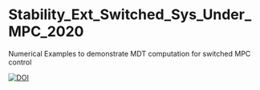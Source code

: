 # Stability_Ext_Switched_Sys_Under_MPC_2020
Numerical Examples to demonstrate MDT computation for switched MPC control


[![DOI](https://zenodo.org/badge/277636127.svg)](https://zenodo.org/badge/latestdoi/277636127)

